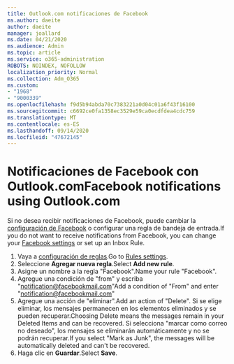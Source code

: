 ```yaml
---
title: Outlook.com notificaciones de Facebook
ms.author: daeite
author: daeite
manager: joallard
ms.date: 04/21/2020
ms.audience: Admin
ms.topic: article
ms.service: o365-administration
ROBOTS: NOINDEX, NOFOLLOW
localization_priority: Normal
ms.collection: Adm_O365
ms.custom:
- "1968"
- "9000339"
ms.openlocfilehash: f9d5b94abda70c7383221a0d04c01a6f43f16100
ms.sourcegitcommit: c6692ce0fa1358ec3529e59ca0ecdfdea4cdc759
ms.translationtype: MT
ms.contentlocale: es-ES
ms.lasthandoff: 09/14/2020
ms.locfileid: "47672145"
---
```

# <a name="facebook-notifications-using-outlookcom"></a><span data-ttu-id="7555b-102">Notificaciones de Facebook con Outlook.com</span><span class="sxs-lookup"><span data-stu-id="7555b-102">Facebook notifications using Outlook.com</span></span>

<span data-ttu-id="7555b-103">Si no desea recibir notificaciones de Facebook, puede cambiar la [configuración de Facebook](https://aka.ms/facebook-notifications-settings) o configurar una regla de bandeja de entrada.</span><span class="sxs-lookup"><span data-stu-id="7555b-103">If you do not want to receive notifications from Facebook, you can change your [Facebook settings](https://aka.ms/facebook-notifications-settings) or set up an Inbox Rule.</span></span>

1. <span data-ttu-id="7555b-104">Vaya a [configuración de reglas](https://outlook.live.com/mail/options/mail/rules/inboxRules).</span><span class="sxs-lookup"><span data-stu-id="7555b-104">Go to [Rules settings](https://outlook.live.com/mail/options/mail/rules/inboxRules).</span></span>
1. <span data-ttu-id="7555b-105">Seleccione **Agregar nueva regla**.</span><span class="sxs-lookup"><span data-stu-id="7555b-105">Select **Add new rule**.</span></span>
1. <span data-ttu-id="7555b-106">Asigne un nombre a la regla "Facebook".</span><span class="sxs-lookup"><span data-stu-id="7555b-106">Name your rule "Facebook".</span></span>
1. <span data-ttu-id="7555b-107">Agregue una condición de "from" y escriba "notification@facebookmail.com"</span><span class="sxs-lookup"><span data-stu-id="7555b-107">Add a condition of "From" and enter "notification@facebookmail.com"</span></span>
1. <span data-ttu-id="7555b-108">Agregue una acción de "eliminar".</span><span class="sxs-lookup"><span data-stu-id="7555b-108">Add an action of "Delete".</span></span> <span data-ttu-id="7555b-109">Si se elige eliminar, los mensajes permanecen en los elementos eliminados y se pueden recuperar.</span><span class="sxs-lookup"><span data-stu-id="7555b-109">Choosing Delete means the messages remain in your Deleted Items and can be recovered.</span></span> <span data-ttu-id="7555b-110">Si selecciona "marcar como correo no deseado", los mensajes se eliminarán automáticamente y no se podrán recuperar.</span><span class="sxs-lookup"><span data-stu-id="7555b-110">If you select "Mark as Junk", the messages will be automatically deleted and can't be recovered.</span></span>
1. <span data-ttu-id="7555b-111">Haga clic en **Guardar**.</span><span class="sxs-lookup"><span data-stu-id="7555b-111">Select **Save**.</span></span>